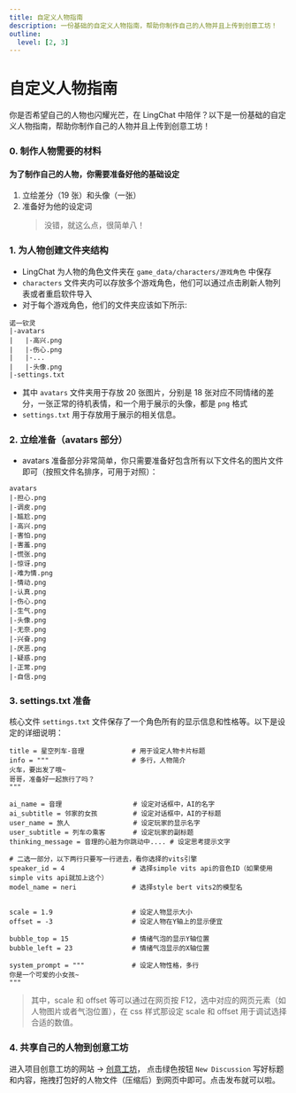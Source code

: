```yaml
---
title: 自定义人物指南
description: 一份基础的自定义人物指南，帮助你制作自己的人物并且上传到创意工坊！
outline:
  level: [2, 3]
---
```


# 自定义人物指南

你是否希望自己的人物也闪耀光芒，在 LingChat 中陪伴？以下是一份基础的自定义人物指南，帮助你制作自己的人物并且上传到创意工坊！

### 0. 制作人物需要的材料

#### 为了制作自己的人物，你需要准备好他的基础设定

1. 立绘差分（19 张）和头像（一张）
2. 准备好为他的设定词
   > 没错，就这么点，很简单八！

### 1. 为人物创建文件夹结构

- LingChat 为人物的角色文件夹在 `game_data/characters/游戏角色` 中保存
- `characters` 文件夹内可以存放多个游戏角色，他们可以通过点击刷新人物列表或者重启软件导入
- 对于每个游戏角色，他们的文件夹应该如下所示:

```
诺一钦灵
|-avatars
|   |-高兴.png
|   |-伤心.png
|   |-...
|   |-头像.png
|-settings.txt
```

- 其中 `avatars` 文件夹用于存放 20 张图片，分别是 18 张对应不同情绪的差分，一张正常的待机表情，和一个用于展示的头像，都是 `png` 格式
- `settings.txt` 用于存放用于展示的相关信息。

### 2. 立绘准备（avatars 部分）

- avatars 准备部分非常简单，你只需要准备好包含所有以下文件名的图片文件即可（按照文件名排序，可用于对照）：

```
avatars
|-担心.png
|-调皮.png
|-尴尬.png
|-高兴.png
|-害怕.png
|-害羞.png
|-慌张.png
|-惊讶.png
|-难为情.png
|-情动.png
|-认真.png
|-伤心.png
|-生气.png
|-头像.png
|-无奈.png
|-兴奋.png
|-厌恶.png
|-疑惑.png
|-正常.png
|-自信.png
```

### 3. settings.txt 准备

核心文件 `settings.txt` 文件保存了一个角色所有的显示信息和性格等。以下是设定的详细说明：

```
title = 星空列车-音理            # 用于设定人物卡片标题
info = """                     # 多行，人物简介
火车，要出发了哦~
哥哥，准备好一起旅行了吗？
"""

ai_name = 音理                  # 设定对话框中，AI的名字
ai_subtitle = 邻家的女孩         # 设定对话框中，AI的子标题
user_name = 旅人                # 设定玩家的显示名字
user_subtitle = 列车の乘客       # 设定玩家的副标题
thinking_message = 音理的心脏为你跳动中.... # 设定思考提示文字

# 二选一部分，以下两行只要写一行进去，看你选择的vits引擎
speaker_id = 4                 # 选择simple vits api的音色ID（如果使用simple vits api就加上这个）
model_name = neri              # 选择style bert vits2的模型名


scale = 1.9                    # 设定人物显示大小
offset = -3                    # 设定人物在Y轴上的显示便宜

bubble_top = 15                # 情绪气泡的显示Y轴位置
bubble_left = 23               # 情绪气泡显示的X轴位置

system_prompt = """            # 设定人物性格，多行
你是一个可爱的小女孩~
"""
```

> 其中，scale 和 offset 等可以通过在网页按 F12，选中对应的网页元素（如人物图片或者气泡位置），在 css 样式那设定 scale 和 offset 用于调试选择合适的数值。

### 4. 共享自己的人物到创意工坊

进入项目创意工坊的网站 -> [创意工坊](https://github.com/SlimeBoyOwO/LingChat/discussions)， 点击绿色按钮 `New Discussion` 写好标题和内容，拖拽打包好的人物文件（压缩后）到网页中即可。点击发布就可以啦。